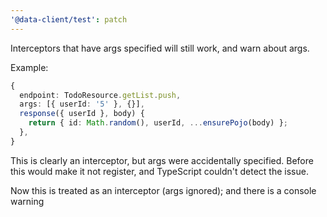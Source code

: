 ```yaml
---
'@data-client/test': patch
---
```


Interceptors that have args specified will still work, and warn about args.

Example:

```typescript
{
  endpoint: TodoResource.getList.push,
  args: [{ userId: '5' }, {}],
  response({ userId }, body) {
    return { id: Math.random(), userId, ...ensurePojo(body) };
  },
}
```

This is clearly an interceptor, but args were accidentally specified. Before
this would make it not register, and TypeScript couldn't detect the issue.

Now this is treated as an interceptor (args ignored); and there is a console warning